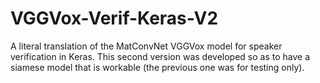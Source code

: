# VGGVox-Verif-Keras-V2
A literal translation of the MatConvNet VGGVox model for speaker verification in Keras. This second version was developed so as to have a siamese model that is workable (the previous one was for testing only).
